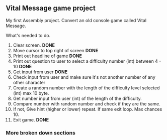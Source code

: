 ## Vital Message game project

My first Assembly project. Convert an old console game called Vital Message.

What's needed to do.  

1. Clear screen. **DONE**
2. Move cursor to top right of screen **DONE**
3. Print out headline of game **DONE**
4. Print out question to user to select a difficulty number (int) between 4 - 10 **DONE**
5. Get input from user **DONE**
6. Check input from user and make sure it's not another number of any other character
7. Create a random number with the length of the difficulty level selected (int) max 10 byte.
8. Get number input from user (int) of the length of the difficulty.
9. Compare number with random number and check if they are the same. 
10. If not, Give hint (higher or lower) repeat. If same exit loop. Max chances 10.
11. Exit game. **DONE**



### More broken down sections